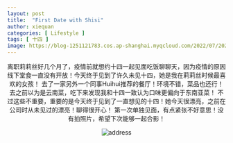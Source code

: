 ```yaml
---
layout: post
title:  "First Date with Shisi"
author: xiequan
categories: [ Lifestyle ]
tags: [ 十四 ]
image: https://blog-1251121783.cos.ap-shanghai.myqcloud.com/2022/07/20220716_184056.JPG
---
```

<center>
离职莉莉丝好几个月了，疫情前就想约十四一起见面吃饭聊聊天，因为疫情的原因线下堂食一直没有开放！今天终于见到了许久未见十四，她是我在莉莉丝时候最喜欢的女孩！  
去了一家另外一个同事Huihui推荐的餐厅！环境不错，菜品也还行！去之前以为是云南菜，吃下来发现我和十四一致认为口味更偏向于东南亚菜！
不过这些不重要，重要的是今天终于见到了一直想见的十四！她今天很漂亮，之前在公司时从未见过的漂亮！聊得很开心！
第一次单独见面，有点紧张不好意思！没有拍照片，希望下次能够一起合影！    

</center>
<div align=center>

![address](https://blog-1251121783.cos.ap-shanghai.myqcloud.com/2022/07/image_2022-07-16_21-37-50.png) 
</div>